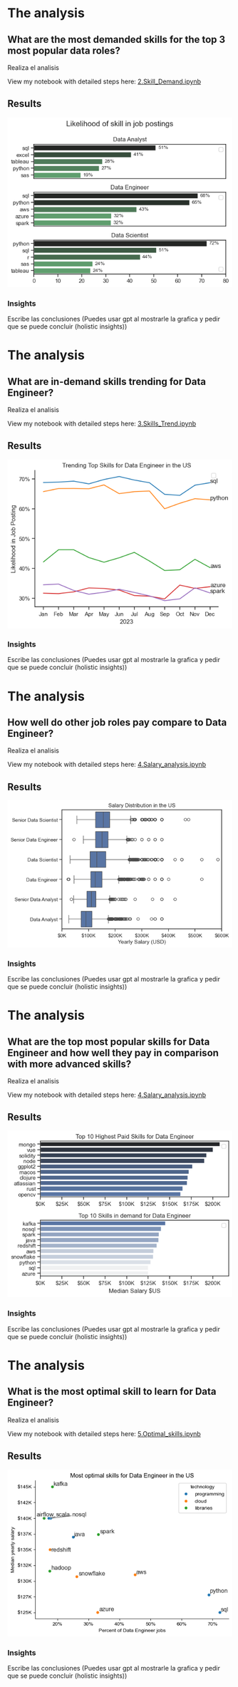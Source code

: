 # The analysis

## What are the most demanded skills for the top 3 most popular data roles?

Realiza el analisis

View my notebook with detailed steps here:
[2.Skill_Demand.ipynb](3_project/2.Skill_Demand.ipynb)

## Results

![Visualization of the Top Skills](3_project/Images/skill_demand_roles.png)

### Insights

Escribe las conclusiones (Puedes usar gpt al mostrarle la grafica y pedir que se puede concluir (holistic insights))




# The analysis

## What are in-demand skills trending for Data Engineer?


Realiza el analisis

View my notebook with detailed steps here:
[3.Skills_Trend.ipynb](3_project/3.Skills_Trend.ipynb)

## Results

![Visualization of the Top Skills](3_project/Images/skills_trends.png)

### Insights

Escribe las conclusiones (Puedes usar gpt al mostrarle la grafica y pedir que se puede concluir (holistic insights))


# The analysis

## How well do other job roles pay compare to Data Engineer?


Realiza el analisis

View my notebook with detailed steps here:
[4.Salary_analysis.ipynb](3_project\4.Salary_analysis.ipynb)

## Results

![Visualization of the Top Skills](3_project/Images/Salary_analysis.png)

### Insights

Escribe las conclusiones (Puedes usar gpt al mostrarle la grafica y pedir que se puede concluir (holistic insights))


# The analysis

## What are the top most popular skills for Data Engineer and how well they pay in comparison with more advanced skills?


Realiza el analisis

View my notebook with detailed steps here:
[4.Salary_analysis.ipynb](3_project/4.Salary_analysis.ipynb)

## Results

![Visualization of the Top Skills](3_project/Images/Skill_salary_analysis.png)

### Insights

Escribe las conclusiones (Puedes usar gpt al mostrarle la grafica y pedir que se puede concluir (holistic insights))


# The analysis

## What is the most optimal skill to learn for Data Engineer?


Realiza el analisis

View my notebook with detailed steps here:
[5.Optimal_skills.ipynb](3_project\5.Optimal_skills.ipynb)

## Results

![Visualization of the Top Skills](3_project/Images/Optimal_skills.png)

### Insights

Escribe las conclusiones (Puedes usar gpt al mostrarle la grafica y pedir que se puede concluir (holistic insights))